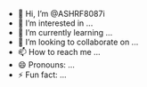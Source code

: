 - 👋 Hi, I’m @ASHRF8087i
- 👀 I’m interested in ...
- 🌱 I’m currently learning ...
- 💞️ I’m looking to collaborate on ...
- 📫 How to reach me ...
- 😄 Pronouns: ...
- ⚡ Fun fact: ...

<!---
ASHRF8087i/ASHRF8087i is a ✨ special ✨ repository because its `README.md` (this file) appears on your GitHub profile.
You can click the Preview link to take a look at your changes.
--->
